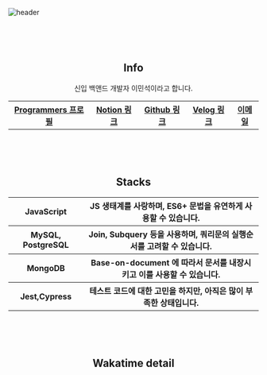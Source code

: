 ![header](https://capsule-render.vercel.app/api?type=rect&fontColor=f5f6fa&color=192a56&height=220&section=header&text=MinSeok%20Lee&fontSize=40)

&nbsp;

&nbsp;

<h2 font-size="20px" align="center"> Info </h2>

<div align="center">
  
  <p>신입 백앤드 개발자 이민석이라고 합니다.</P>

  <table>
    <tr>
      <th>
          <a href="https://github.com/unchaptered"> Programmers 프로필 </a>
      </th>
      <th>
          <a href="https://velog.io/@unchapterd"> Notion 링크 </a>
      </th>
      <th>
          <a href="https://www.notion.so/9cf275a5af0441529ba7ba43f0d51f40"> Github 링크 </a>
      </th>
      <th>
          <a href="https://programmers.co.kr/pr/workstation19961002_3722"> Velog 링크 </a>
      </th>
      <th>
          <a href="workstation19961002@gamil.com"> 이메일 </a>
      </th>
    </tr>
  </table>
  
<div>

&nbsp;

&nbsp;

<h2 font-size="20px" align="center"> Stacks </h2>

<div align="center">
  <table>
    <tr>
      <th>JavaScript</th>
      <th font-weight="100">JS 생태계를 사랑하며, ES6+ 문법을 유연하게 사용할 수 있습니다.</th>
    </tr>
    <tr>
      <th>MySQL, PostgreSQL</th>
      <th>Join, Subquery 등을 사용하며, 쿼리문의 실행순서를 고려할 수 있습니다.</th>
    </tr>
    <tr>
      <th>MongoDB</th>
      <th>Base-on-document 에 따라서 문서를 내장시키고 이를 사용할 수 있습니다.</th>
    </tr>
    <tr>
      <th>Jest,Cypress</th>
      <th>테스트 코드에 대한 고민을 하지만, 아직은 많이 부족한 상태입니다.</th>
    </tr>
  </table>
</div>
  
&nbsp;

&nbsp;

<h2 font-size="20px" align="center"> Wakatime detail </h2>

<!--START_SECTION:waka-->
<!--END_SECTION:waka-->
</div>

